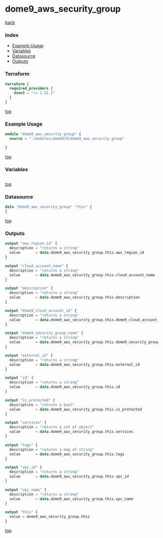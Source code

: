 # dome9_aws_security_group

[back](../dome9.md)

### Index

- [Example Usage](#example-usage)
- [Variables](#variables)
- [Datasource](#datasource)
- [Outputs](#outputs)

### Terraform

```terraform
terraform {
  required_providers {
    dome9 = ">= 1.21.1"
  }
}
```

[top](#index)

### Example Usage

```terraform
module "dome9_aws_security_group" {
  source = "./modules/dome9/d/dome9_aws_security_group"

}
```

[top](#index)

### Variables

```terraform
```

[top](#index)

### Datasource

```terraform
data "dome9_aws_security_group" "this" {
}
```

[top](#index)

### Outputs

```terraform
output "aws_region_id" {
  description = "returns a string"
  value       = data.dome9_aws_security_group.this.aws_region_id
}

output "cloud_account_name" {
  description = "returns a string"
  value       = data.dome9_aws_security_group.this.cloud_account_name
}

output "description" {
  description = "returns a string"
  value       = data.dome9_aws_security_group.this.description
}

output "dome9_cloud_account_id" {
  description = "returns a string"
  value       = data.dome9_aws_security_group.this.dome9_cloud_account_id
}

output "dome9_security_group_name" {
  description = "returns a string"
  value       = data.dome9_aws_security_group.this.dome9_security_group_name
}

output "external_id" {
  description = "returns a string"
  value       = data.dome9_aws_security_group.this.external_id
}

output "id" {
  description = "returns a string"
  value       = data.dome9_aws_security_group.this.id
}

output "is_protected" {
  description = "returns a bool"
  value       = data.dome9_aws_security_group.this.is_protected
}

output "services" {
  description = "returns a set of object"
  value       = data.dome9_aws_security_group.this.services
}

output "tags" {
  description = "returns a map of string"
  value       = data.dome9_aws_security_group.this.tags
}

output "vpc_id" {
  description = "returns a string"
  value       = data.dome9_aws_security_group.this.vpc_id
}

output "vpc_name" {
  description = "returns a string"
  value       = data.dome9_aws_security_group.this.vpc_name
}

output "this" {
  value = dome9_aws_security_group.this
}
```

[top](#index)